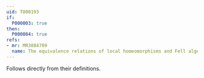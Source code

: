 ```yaml
---
uid: T000193
if:
  P000003: true
then:
  P000084: true
refs:
- mr: MR3084709
  name: The equivalence relations of local homeomorphisms and Fell algebras
---
```


Follows directly from their definitions.
